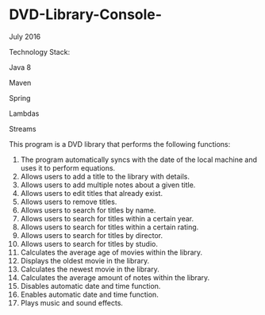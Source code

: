 # DVD-Library-Console-
July 2016


Technology Stack:

Java 8

Maven

Spring

Lambdas

Streams 


This program is a DVD library that performs the following functions: 


1. The program automatically syncs with the date of the local machine and uses it to perform equations.
2. Allows users to add a title to the library with details.
3. Allows users to add multiple notes about a given title.
4. Allows users to edit titles that already exist.
5. Allows users to remove titles.
6. Allows users to search for titles by name.
7. Allows users to search for titles within a certain year.
8. Allows users to search for titles within a certain rating.
9. Allows users to search for titles by director.
10. Allows users to search for titles by studio.
11. Calculates the average age of movies within the library.
12. Displays the oldest movie in the library.
13. Calculates the newest movie in the library.
14. Calculates the average amount of notes within the library.
15. Disables automatic date and time function.
16. Enables automatic date and time function.
17. Plays music and sound effects.